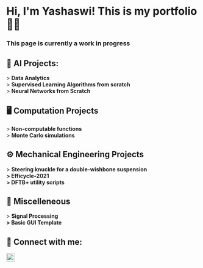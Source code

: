 <h1>Hi, I'm Yashaswi! This is my portfolio👨‍💻 <br/>
<h3> This page is currently a work in progress<h3/>
<h2>🤖 AI Projects:</h2>
  > <b>Data Analytics</b><br/>
  > <b>Supervised Learning Algorithms from scratch</b><br/>
  > <b>Neural Networks from Scratch</b><br/>
<h2>🖥️ Computation Projects</h2>
  > <b>Non-computable functions</b><br/>
  > <b>Monte Carlo simulations</b>
<h2>⚙️ Mechanical Engineering Projects</h2>
  > <b>Steering knuckle for a double-wishbone suspension <br/>
  >    Efficycle-2021 <br/>
  >  DFTB+ utility scripts </b><br/>
<h2>🔀 Miscelleneous</h2>
  > <b> Signal Processing<br/>
  > Basic GUI Template</b><br/>
<h2> 🤳 Connect with me:</h2>

[<img align="left" alt="JoshMadakor | LinkedIn" width="22px" src="https://cdn.jsdelivr.net/npm/simple-icons@v3/icons/linkedin.svg" />][linkedin]


[linkedin]: https://linkedin.com/in/yashaswi-sood
